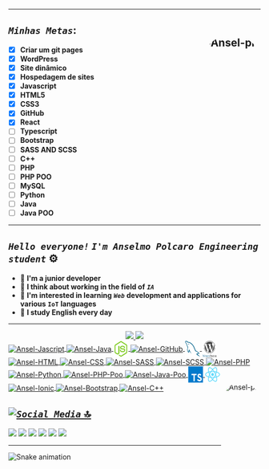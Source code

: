   ***
  ## **_`Minhas Metas`_**: <div><img align="right" alt="Ansel-pic" height="150" style="border-radius:50px;" src="https://user-images.githubusercontent.com/66381597/164872842-39e47a3b-b1ff-4cd9-a0e5-bb5d5ff11f00.jpg"></div>

- [x] **Criar um git pages**
- [x] **WordPress**
- [x] **Site dinâmico**
- [x] **Hospedagem de sites**         
- [x] **Javascript**
- [x] **HTML5**
- [x] **CSS3**
- [x] **GitHub**
- [x] **React**
- [ ] **Typescript**
- [ ] **Bootstrap**
- [ ] **SASS AND SCSS**
- [ ] **C++**
- [ ] **PHP**
- [ ] **PHP POO**
- [ ] **MySQL**
- [ ] **Python** 
- [ ] **Java**
- [ ] **Java POO**

 ***
##  _`Hello everyone!`_  _`I'm Anselmo Polcaro Engineering student`_ ⚙️ 
- 🔭 **I'm a junior developer**
- 💬 **I think about working in the field of** **_`IA`_** 
- 🔗 **I'm interested in learning** _**`Web`**_ **development and applications for various** **`IoT`** **languages**
- 📓 **I study English every day**

***
<div align="center">
  <a href="https://github.com/polcaronet">
  <img height="150em" src="https://github-readme-stats.vercel.app/api?username=polcaronet&show_icons=true&theme=algolia&include_all_commits=true&count_private=true"/>
  <img height="150em" src="https://github-readme-stats.vercel.app/api/top-langs/?username=polcaronet&layout=compact&langs_count=7&theme=algolia"/>
</div>
<div style="display: inline_block"><td>
  <img align="center" alt="Ansel-Jascript" height="33" width="30" src="https://git.svarun.dev/devicons/devicon/raw/branch/master/icons/javascript/javascript-original.svg">
  <img align="center" alt="Ansel-Java" height="33" width="30" src="https://git.svarun.dev/devicons/devicon/raw/branch/master/icons/java/java-original.svg">
  <img align="center" alt="Ansel-Nodejs" height="33" width="30"                                              src="https://raw.githubusercontent.com/devicons/devicon/1119b9f84c0290e0f0b38982099a2bd027a48bf1/icons/nodejs/nodejs-original.svg">
  <img align="center" alt="Ansel-GitHub" height="33" width="30" src="https://git.svarun.dev/devicons/devicon/raw/branch/master/icons/github/github-original.svg">
  <img align="center" alt="Ansel-MySQL" height="33" width="30"   src="https://raw.githubusercontent.com/devicons/devicon/1119b9f84c0290e0f0b38982099a2bd027a48bf1/icons/mysql/mysql-original.svg">
  <img align="center" alt="Ansel-WorPress" height="33" width="30"  src="https://raw.githubusercontent.com/devicons/devicon/1119b9f84c0290e0f0b38982099a2bd027a48bf1/icons/wordpress/wordpress-original.svg">
  <img align="center" alt="Ansel-HTML" height="33" width="30" src="https://icongr.am/devicon/html5-original.svg?size=128&color=currentColor">
  <img align="center" alt="Ansel-CSS" height="33" width="30" src="https://git.svarun.dev/devicons/devicon/raw/branch/master/icons/css3/css3-original.svg">
  <img align="center" alt="Ansel-SASS" height="33" width="30" src="https://user-images.githubusercontent.com/66381597/167758203-44416e10-5b18-4a50-af47-751b311a1f29.png">
  <img align="center" alt="Ansel-SCSS" height="33" width="30" src="https://user-images.githubusercontent.com/66381597/167758552-9210f98b-ad76-451c-92e7-8fb88e921bf6.png">
  <img align="center" alt="Ansel-PHP" height="33" width="30" src="https://user-images.githubusercontent.com/66381597/165204589-3f8ba5d1-57a3-4b3b-bdbe-dcc61a3f2b9b.png">
  <img align="center" alt="Ansel-Python" height="33" width="30" src="https://git.svarun.dev/devicons/devicon/raw/branch/master/icons/python/python-original.svg">
  <img align="center" alt="Ansel-PHP-Poo" height="33" width="30" src="https://user-images.githubusercontent.com/66381597/165306915-290e12d4-38c1-4b52-b5a4-cbddce2e43f4.png">
 <img align="center" alt="Ansel-Java-Poo" height="33" width="30" src="https://user-images.githubusercontent.com/66381597/165307687-5f6746f4-f609-49f5-a3fc-3b7c930ad382.png">
 <img align="center" alt="Ansel-Typescript" height="33" width="30" src="https://raw.githubusercontent.com/devicons/devicon/master/icons/typescript/typescript-plain.svg">
 <img align="center" alt="Ansel-React" height="33" width="30" src="https://raw.githubusercontent.com/devicons/devicon/master/icons/react/react-original.svg">
 <img align="center" alt="Ansel-Ionic" height="33" width="30" src="https://user-images.githubusercontent.com/66381597/167077713-93e48f64-3a63-4d28-957f-aabe6f9e15a2.png">
 <img align="center" alt="Ansel-Bootstrap" height="33" width="30" src="https://user-images.githubusercontent.com/66381597/167077951-afb46809-4d28-4b53-9c60-8838d09635c0.png">
 <img align="center" alt="Ansel-C++" height="33" width="30" src="https://user-images.githubusercontent.com/66381597/167078198-589c663b-87ac-4cbc-9ab5-aedd6dbb213c.png">
 <img align="right" alt="Ansel-pic" height="150" style="border-radius:50px;" src="https://user-images.githubusercontent.com/66381597/166562759-f5d279eb-5dda-46ad-9e7b-e4dee0eee8bc.png?width=676&height=676">
 </td>
</div>
 
## <img align="left" src="https://user-images.githubusercontent.com/66381597/163893585-ec4a0c99-6901-4610-bc4f-a0bde0de172e.png"><span style="font-family: Arial, sans-serif">_`Social Media`_ 🔝</span> 
  <div> 
  <a href="https://www.linkedin.com/in/anselmo-polcaro-ribeiro-b2a570207" target="_blank"><img src="https://img.shields.io/badge/LinkedIn-0077B5?style=for-the-badge&logo=linkedin&logoColor=white" target="_blank"></a>
  <a href="https://www.instagram.com/polcaronet/" target="_blank"><img src="https://img.shields.io/badge/Instagram-E4405F?style=for-the-badge&logo=instagram&logoColor=white" target="_blank"></a>
    <a href="https://youtube.com/channel/UCidZ9rDQp3TYIrMV0I9ikvg" target="_blank"><img src="https://img.shields.io/badge/YouTube-FF0000?style=for-the-badge&logo=youtube&logoColor=white" target="_blank"></a>
  <a href="https://www.facebook.com/anselmo.polcaro/" target="_blank"><img src="https://img.shields.io/badge/Facebook-1877F2?style=for-the-badge&logo=facebook&logoColor=white" target="_blank"></a>
  <a href="https://medium.com/@polcaronet" target="_blank"><img src="https://img.shields.io/badge/Medium-12100E?style=for-the-badge&logo=medium&logoColor=white" target="_blank"></a>
    <a href="mailto:polcaronet@gmail.com"><img src="https://img.shields.io/badge/-Gmail-%23333?style=for-the-badge&logo=gmail&logoColor=white" target="_blank"></a></div>
     
 ***
       
![Snake animation](https://github.com/polcaronet/polcaronet/blob/output/github-contribution-grid-snake.svg)
</div>

